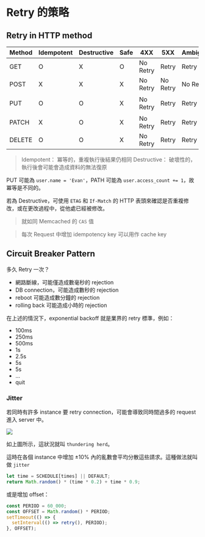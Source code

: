 # Retry 的策略

## Retry in HTTP method

| Method | Idempotent | Destructive | Safe | 4XX      | 5XX      | Ambiguous | Purpose        |
| ------ | ---------- | ----------- | ---- | -------- | -------- | --------- | -------------- |
| GET    | O          | X           | O    | No Retry | Retry    | Retry     | 取得資料       |
| POST   | X          | X           | X    | No Retry | No Retry | No Retry  | 建立資料       |
| PUT    | O          | O           | X    | No Retry | Retry    | Retry     | 建立或編輯資料 |
| PATCH  | X          | O           | X    | No Retry | Retry    | Retry     | 編輯資料       |
| DELETE | O          | O           | X    | No Retry | Retry    | Retry     | 刪除資料       |

> Idempotent： 冪等的，重複執行後結果仍相同
> Destructive： 破壞性的，執行後會可能會造成資料的無法復原

PUT 可能為 `user.name = 'Evan'`，PATH 可能為 `user.access_count += 1`，故冪等是不同的。

若為 Destructive，可使用 `ETAG` 和 `If-Match` 的 HTTP 表頭來確認是否重複修改，或在更改過程中，從他處已經被修改。

> 就如同 Memcached 的 `CAS` 值

> 每次 Request 中增加 idempotency key 可以用作 cache key

## Circuit Breaker Pattern

多久 Retry 一次？

- 網路斷線，可能僅造成數毫秒的 rejection
- DB connection，可能造成數秒的 rejection
- reboot 可能造成數分鐘的 rejection
- rolling back 可能造成小時的 rejection

在上述的情況下，exponential backoff 就是業界的 retry 標準，例如：

- 100ms
- 250ms
- 500ms
- 1s
- 2.5s
- 5s
- 5s
- ...
- quit

### Jitter

若同時有許多 instance 要 retry connection，可能會導致同時間過多的 request 進入 server 中。

![](https://i.imgur.com/kBdS63z.png)

如上圖所示，這狀況就叫 `thundering herd`。

這時在各個 instance 中增加 ±10% 內的亂數會平均分散這些請求。這種做法就叫做 `jitter`

```javascript
let time = SCHEDULE[times] || DEFAULT;
return Math.random() * (time * 0.2) + time * 0.9;
```

或是增加 offset：

```javascript
const PERIOD = 60_000;
const OFFSET = Math.random() * PERIOD;
setTimeout(() => {
  setInterval(() => retry(), PERIOD);
}, OFFSET);
```
